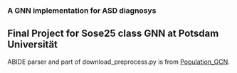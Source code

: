 ### A GNN implementation for ASD diagnosys

## Final Project for Sose25 class GNN at Potsdam Universität
ABIDE parser and part of download_preprocess.py  is from [Population_GCN](https://github.com/parisots/population-gcn). 

